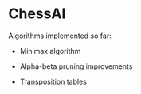 # ChessAI

Algorithms implemented so far:

- Minimax algorithm

- Alpha-beta pruning improvements

- Transposition tables
